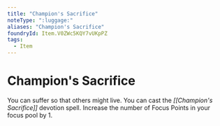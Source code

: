 ```yaml
---
title: "Champion's Sacrifice"
noteType: ":luggage:"
aliases: "Champion's Sacrifice"
foundryId: Item.V0ZWc5KQY7vUKpPZ
tags:
  - Item
---
```


# Champion's Sacrifice

You can suffer so that others might live. You can cast the _[[Champion's Sacrifice]]_ devotion spell. Increase the number of Focus Points in your focus pool by 1.
